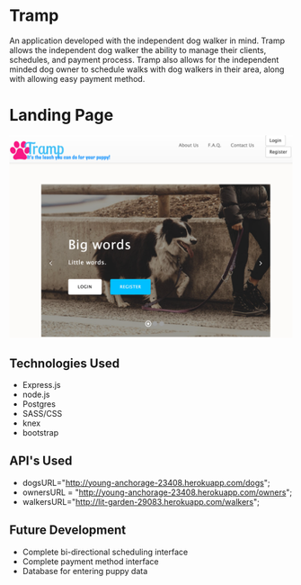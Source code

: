 # Tramp

An application developed with the independent dog walker in mind.  Tramp allows the independent dog walker the ability to manage their clients, schedules, and payment process.  Tramp also allows for the independent minded dog owner to schedule walks with dog walkers in their area, along with allowing easy payment method.

# Landing Page

![alt tag](img/frontpage.png)

## Technologies Used

- Express.js
- node.js
- Postgres
- SASS/CSS
- knex
- bootstrap


## API's Used

- dogsURL="http://young-anchorage-23408.herokuapp.com/dogs";
- ownersURL = "http://young-anchorage-23408.herokuapp.com/owners";
- walkersURL="http://lit-garden-29083.herokuapp.com/walkers";


## Future Development

- Complete bi-directional scheduling interface
- Complete payment method interface
- Database for entering puppy data
